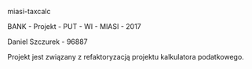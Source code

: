 miasi-taxcalc

BANK - Projekt - PUT - WI - MIASI - 2017

Daniel Szczurek - 96887

Projekt jest związany z refaktoryzacją projektu kalkulatora podatkowego.
